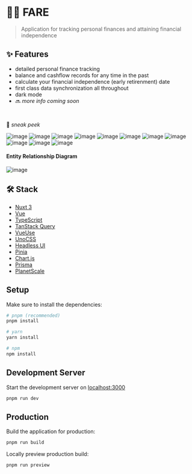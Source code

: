 # 🫰🏻 FARE

> Application for tracking personal finances and attaining financial independence


## ✨ Features
- detailed personal finance tracking
- balance and cashflow records for any time in the past
- calculate your financial independence (early retirenment) date
- first class data synchronization all throughout
- dark mode
- 🔜 *more info coming soon*

&nbsp;

👀 _sneak peek_

![image](https://user-images.githubusercontent.com/46557266/209006464-3c145f1f-9c7e-4636-bbde-05b4c1eb0969.png)
![image](https://user-images.githubusercontent.com/46557266/209006448-15a74861-0de2-46b2-8e82-a90c70425c3d.png)
![image](https://user-images.githubusercontent.com/46557266/209006391-62e3d8b6-9464-49b1-be68-ce2ba7771285.png)
![image](https://user-images.githubusercontent.com/46557266/209007578-23474e1a-b669-499a-839a-ce3b4102a605.png)
![image](https://user-images.githubusercontent.com/46557266/209006616-ba511829-3315-4590-85c5-18e2c524368e.png)
![image](https://user-images.githubusercontent.com/46557266/209006653-a83424cf-e6c6-44f4-b53e-56951a8233d9.png)
![image](https://user-images.githubusercontent.com/46557266/209006547-87872059-9826-412d-a2a8-6304e1351863.png)
![image](https://user-images.githubusercontent.com/46557266/209006574-d9702a91-c9b1-42d7-99f3-34111b84e0ff.png)
![image](https://user-images.githubusercontent.com/46557266/209007812-ba12ada9-769f-4dcd-a6a3-cf81fc905c30.png)
![image](https://user-images.githubusercontent.com/46557266/209007841-4a4731c9-59b9-4ebb-9be0-49decb8c16cf.png)
![image](https://user-images.githubusercontent.com/46557266/209007885-4cc2b6a0-586f-407f-a444-e372de89f86c.png)


#### Entity Relationship Diagram
![image](https://user-images.githubusercontent.com/46557266/209007745-9637b23e-1676-4e71-b7be-db6ecdae6b7f.png)


## 🛠️ Stack


- [Nuxt 3](https://nuxt.com/)
- [Vue](https://vuejs.org/)
- [TypeScript](https://www.typescriptlang.org/)
- [TanStack Query](https://tanstack.com/query/v4)
- [VueUse](https://vueuse.org/)
- [UnoCSS](https://github.com/unocss/unocss)
- [Headless UI](https://headlessui.com/)
- [Pinia](https://pinia.vuejs.org/)
- [Chart.js](https://www.chartjs.org/)
- [Prisma](https://www.prisma.io/)
- [PlanetScale](https://planetscale.com/)


## Setup

Make sure to install the dependencies:

```bash
# pnpm (recommended)
pnpm install

# yarn
yarn install

# npm
npm install
```

## Development Server

Start the development server on [localhost:3000](http://localhost:3000)

```zsh
pnpm run dev
```

## Production

Build the application for production:

```zsh
pnpm run build
```

Locally preview production build:

```zsh
pnpm run preview
```

